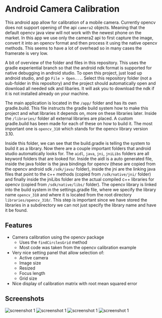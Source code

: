 # Android Camera Calibration

This android app allow for calibration of a mobile camera. Currently opencv does not support opening of the api `camera2` objects. Meaning that the default opencv java view will not work with the newest phone on the market. In this app we use only the camera2 api to first capture the image, convert it into an opencv format and then process it using the native opencv methods. This seems to have a lot of overhead so in many cases the framerate is very low.

A bit of overview of the folder and files in this repository. This uses the gradle experiential branch so that the android ndk format is supported for native debugging in android studio. To open this project, just load up android studio, and go `File > Open...`. Select this repository folder (not a sub-folder in this repository) and the project should automatically open and download all needed sdk and libaries. It will ask you to download the ndk if it is not installed already on your machine.

The main application is located in the `/app/` folder and has its own gradle.build. This file instructs the gradle build system how to make this project and what libraries it depends on, more on these libraries later. Inside the `/libraries/` folder all external libraries are placed. A custom gradle.build has been made for each of these on how to build it. The most important one is `opencv_310` which stands for the opencv library version 3.10.

Inside this folder, we can see that the build.gradle is telling the system to build it as a library. Now there are a couple important folders that android studio automatically looks for. The `aidl`, `java`, `jni`, `jniLibs` folders are all keyword folders that are looked for. Inside the aidl is a auto generated file, inside the java folder is the java bindings for opencv (these are copied from the opencv android sdk `/sdk/java/` folder), inside the jni are the linking java files that point to the c++ methods (copied from `/sdk/native/jni/` folder) and finally inside the jniLibs folder are the actual compiled c++ libraries for opencv (copied from `/sdk/native/libs/` folder). The opencv library is linked into the build system in the settings.gradle file, where we specify the library name `opencv_310` and where it is located from the root directory `libraries/opencv_310/`. This step is important since we have stored the libraries in a subdirectory we can not just specify the library name and have it be found.


## Features

* Camera calibration using the opencv package
    * Uses the `findCirclesGrid` method
    * Most code was taken from the opencv calibration example
* Very nice setting panel that allow selection of:
    * Active camera
    * Image size
    * Resized
    * Focus length
    * Grid size
* Nice display of calibration matrix with root mean squared error


## Screenshots

![screenshot 1](./images/Screenshot_20160627-125906.png)
![screenshot 1](./images/Screenshot_20160627-125658.png)
![screenshot 1](./images/Screenshot_20160627-125718.png)
![screenshot 1](./images/Screenshot_20160627-125626.png)
